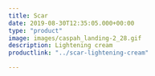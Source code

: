 ```yaml
---
title: Scar
date: 2019-08-30T12:35:05.000+00:00
type: "product"
image: images/caspah_landing-2_28.gif
description: Lightening cream
productlink: "../scar-lightening-cream"

---
```

